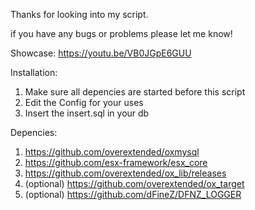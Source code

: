 Thanks for looking into my script. 

if you have any bugs or problems please let me know!

Showcase: 
https://youtu.be/VB0JGpE6GUU

Installation: 
1. Make sure all depencies are started before this script
2. Edit the Config for your uses
3. Insert the insert.sql in your db

Depencies:
1. https://github.com/overextended/oxmysql
2. https://github.com/esx-framework/esx_core
3. https://github.com/overextended/ox_lib/releases
4. (optional) https://github.com/overextended/ox_target
5. (optional) https://github.com/dFineZ/DFNZ_LOGGER

